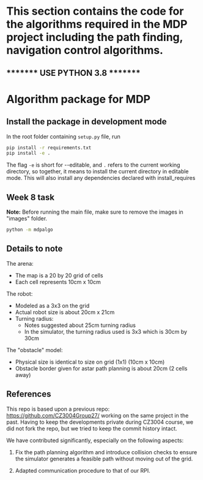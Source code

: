 # This section contains the code for the algorithms required in the MDP project including the path finding, navigation control algorithms.

## ******* USE PYTHON 3.8 *******

# Algorithm package for MDP

## Install the package in development mode

In the root folder containing `setup.py` file, run

```sh
pip install -r requirements.txt
pip install -e .
```

The flag `-e` is short for --editable, and `.` refers to the current working
directory, so together, it means to install the current directory
in editable mode. This will also install any dependencies declared with install_requires

## Week 8 task

**Note:** Before running the main file, make sure to remove the images in "images" folder.

```sh
python -m mdpalgo
```

## Details to note

The arena:

-   The map is a 20 by 20 grid of cells
-   Each cell represents 10cm x 10cm

The robot:

-   Modeled as a 3x3 on the grid
-   Actual robot size is about 20cm x 21cm
-   Turning radius:
    -   Notes suggested about 25cm turning radius
    -   In the simulator, the turning radius used is 3x3 which is 30cm by 30cm

The "obstacle" model:

-   Physical size is identical to size on grid (1x1) (10cm x 10cm)
-   Obstacle border given for astar path planning is about 20cm (2 cells away)

## References

This repo is based upon a previous
repo: https://github.com/CZ3004Group27/ working on the same
project in the past. Having to keep the developments private during CZ3004 course,
we did not fork the repo, but we tried to keep the commit history intact.

We have contributed significantly, especially on the following aspects:

1. Fix the path planning algorithm and introduce collision checks to ensure the simulator generates a feasible path without moving out of the grid.

2. Adapted communication procedure to that of our RPI.
